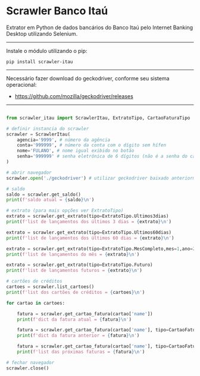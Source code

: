 # Scrawler Banco Itaú

Extrator em Python de dados bancários do Banco Itaú pelo Internet Banking Desktop utilizando Selenium.

___

Instale o módulo utilizando o pip:

`pip install scrawler-itau`

___

Necessário fazer download do geckodriver, conforme seu sistema operacional:

- https://github.com/mozilla/geckodriver/releases

___

```python

from scrawler_itau import ScrawlerItau, ExtratoTipo, CartaoFaturaTipo

# definir instancia do scrawler
scrawler = ScrawlerItau(
    agencia='9999', # número da agência
    conta='999999', # número da conta com o dígito sem hífen
    nome='FULANO', # nome igual exibido no botão
    senha='999999' # senha eletrônica de 6 dígitos (não é a senha do cartão)
)

# abrir navegador
scrawler.open('./geckodriver') # utilizar geckodriver baixado anteriormente

# saldo
saldo = scrawler.get_saldo()
print(f'saldo atual = {saldo}\n')

# extrato (para mais opções ver ExtratoTipo)
extrato = scrawler.get_extrato(tipo=ExtratoTipo.Ultimos3dias)
print(f'list de lançamentos dos últimos 3 dias = {extrato}\n')

extrato = scrawler.get_extrato(tipo=ExtratoTipo.Ultimos60dias)
print(f'list de lançamentos dos últimos 60 dias = {extrato}\n')

extrato = scrawler.get_extrato(tipo=ExtratoTipo.MesCompleto,mes=1,ano=2021)
print(f'list de lançamentos do mês = {extrato}\n')

extrato = scrawler.get_extrato(tipo=ExtratoTipo.Futuro)
print(f'list de lançamentos futuros = {extrato}\n')

# cartões de créditos
cartoes = scrawler.list_cartoes()
print(f'list dos cartões de créditos = {cartoes}\n')

for cartao in cartoes:

    fatura = scrawler.get_cartao_fatura(cartao['name'])
    print(f'dict da fatura atual = {fatura}\n')

    fatura = scrawler.get_cartao_fatura(cartao['name'], tipo=CartaoFaturaTipo.Anterior)
    print(f'dict da fatura anterior = {fatura}\n')

    fatura = scrawler.get_cartao_fatura(cartao['name'], tipo=CartaoFaturaTipo.Proximas)
    print(f'list das próximas faturas = {fatura}\n')

# fechar navegador
scrawler.close()

```
